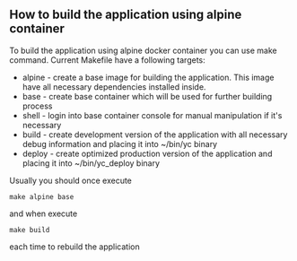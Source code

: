 
## How to build the application using alpine container

To build the application using alpine docker container you can use make command.
Current Makefile have a following targets:
- alpine - create a base image for building the application. This image have all necessary dependencies installed inside.
- base - create base container which will be used for further building process
- shell - login into base container console for manual manipulation if it's necessary
- build - create development version of the application with all necessary debug information and placing it into ~/bin/yc binary
- deploy - create optimized production version of the application and placing it into ~/bin/yc_deploy binary  

Usually you should once execute 
```shell
make alpine base 
```

and when execute 
```shell
make build 
```
each time to rebuild the application